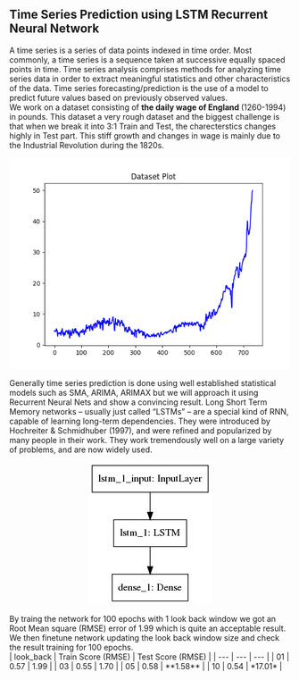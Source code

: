 ## Time Series Prediction using LSTM Recurrent Neural Network

A time series is a series of data points indexed in time order. Most commonly, a time series is a sequence taken at successive equally spaced points in time. Time series analysis comprises methods for analyzing time series data in order to extract meaningful statistics and other characteristics of the data. Time series forecasting/prediction is the use of a model to predict future values based on previously observed values. <br>
We work on a dataset consisting of <b> the daily wage of England </b> (1260-1994) in pounds. This dataset a very rough dataset and the biggest challenge is that when we break it into 3:1 Train and Test, the charecterstics changes highly in Test part. This stiff growth and changes in wage is mainly due to the Industrial Revolution during the 1820s.<br>

<p align="center"> <img src="https://github.com/Subarno/TimeSeriesPredictionLSTM/blob/master/img/data_plot.png"> </p>

Generally time series prediction is done using well established statistical models such as SMA, ARIMA, ARIMAX but we will approach it using Recurrent Neural Nets and show a convincing result. Long Short Term Memory networks – usually just called “LSTMs” – are a special kind of RNN, capable of learning long-term dependencies. They were introduced by Hochreiter & Schmidhuber (1997), and were refined and popularized by many people in their work. They work tremendously well on a large variety of problems, and are now widely used. 
<p align="center"> 
<img  src="https://github.com/Subarno/TimeSeriesPredictionLSTM/blob/master/img/model_lstm.png"> 
</p>
By traing the network for 100 epochs with 1 look back window we got an Root Mean square (RMSE) error of 1.99 which is quite an acceptable result. We then finetune network updating the look back window size and check the result training for 100 epochs. <br>
| look_back | Train Score (RMSE) |  Test Score (RMSE) |
| --- | --- | --- |
| 01 | 0.57 | 1.99 |
| 03 | 0.55 | 1.70 |
| 05 | 0.58 | **1.58** |
| 10 | 0.54 | *17.01* |
